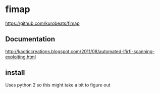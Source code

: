 # fimap
https://github.com/kurobeats/fimap
## Documentation
http://kaoticcreations.blogspot.com/2011/08/automated-lfirfi-scanning-exploiting.html
## install
Uses python 2 so this might take a bit to figure out